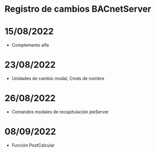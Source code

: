 # Registro de cambios BACnetServer


# 15/08/2022

- Complemento alfa


# 23/08/2022

- Unidades de cambio modal, Cmds de nombre


# 26/08/2022

- Comandos modales de recapitulación jeeServer


# 08/09/2022

- Función PostCalcular

